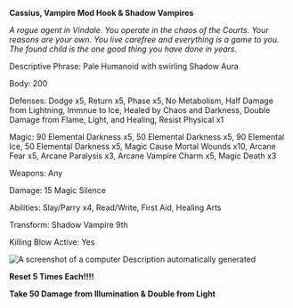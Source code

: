 **Cassius, Vampire Mod Hook & Shadow Vampires**

*A rogue agent in Vindale. You operate in the chaos of the Courts. Your reasons are your own. You live carefree and everything is a game to you. The found child is the one good thing you have done in years.*

Descriptive Phrase: Pale Humanoid with swirling Shadow Aura

Body: 200

Defenses: Dodge x5, Return x5, Phase x5, No Metabolism, Half Damage from Lightning, Immnue to Ice, Healed by Chaos and Darkness, Double Damage from Flame, Light, and Healing, Resist Physical x1

Magic: 90 Elemental Darkness x5, 50 Elemental Darkness x5, 90 Elemental Ice, 50 Elemental Darkness x5, Magic Cause Mortal Wounds x10, Arcane Fear x5, Arcane Paralysis x3, Arcane Vampire Charm x5, Magic Death x3

Weapons: Any

Damage: 15 Magic Silence

Abilities: Slay/Parry x4, Read/Write, First Aid, Healing Arts

Transform: Shadow Vampire 9th

Killing Blow Active: Yes

![A screenshot of a computer  Description automatically generated](file:///C:/Users/deadk/AppData/Local/Temp/msohtmlclip1/01/clip_image002.png)

**Reset 5 Times Each!!!!**

**Take 50 Damage from Illumination & Double from Light**